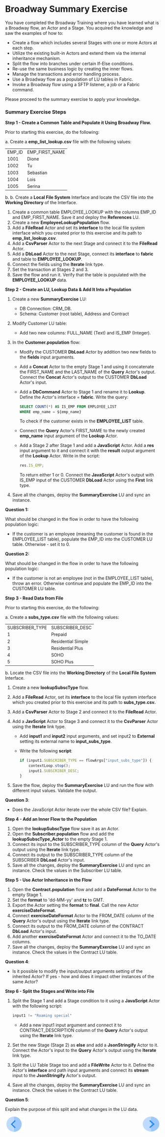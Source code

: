 # Broadway Summary Exercise

You have completed the Broadway Training where you have learned what is a Broadway flow, an Actor and a Stage. You acquired the knowledge and saw the examples of how to:

* Create a flow which includes several Stages with one or more Actors at each step. 
* Utilize the existing built-in Actors and extend them via the internal inheritance mechanism.
* Split the flow into branches under certain If-Else conditions.
* Re-use the same business logic by creating the inner flows.
* Manage the transactions and error handling process.
* Use a Broadway flow as a population of LU tables in Fabric.
* Invoke a Broadway flow using a SFTP listener, a job or a Fabric command.



Please proceed to the summary exercise to apply your knowledge.



### Summary Exercise Steps

**Step 1 - Create a Common Table and Populate it Using Broadway Flow.**

Prior to starting this exercise, do the following:

a. Create a **emp_list_lookup.csv** file with the following values:

<table>
<tbody>
<tr>
<td>EMP_ID</td>
<td>EMP_FIRST_NAME</td>
</tr>
<tr>
<td>1001</td>
<td>Dione</td>
</tr>
<tr>
<td>1002</td>
<td>Tu</td>
</tr>
<tr>
<td>1003</td>
<td>Sebastian</td>
</tr>
<tr>
<td>1004</td>
<td>Lois</td>
</tr>
<tr>
<td>1005</td>
<td>Serina</td>
</tr>
</tbody>
</table>

b. b. Create a **Local File System** Interface and locate the CSV file into the **Working Directory** of the Interface.

1. Create a common table EMPLOYEE_LOOKUP with the columns EMP_ID and EMP_FIRST_NAME. Save it and deploy the **References** LU.
2. Create a new **EmployeeLookupPopulation** flow.
3. Add a **FileRead** Actor and set its **interface** to the local file system interface which you created prior to this exercise and its path to **emp_list_lookup.csv**. 
4. Add a **CsvParser** Actor to the next Stage and connect it to the **FileRead** Actor.
5. Add a **DbLoad** Actor to the next Stage, connect its **interface** to **fabric** and table to **EMPLOYEE_LOOKUP**. 
6. Connect the fields using the **Iterate** link type.
7. Set the transaction at Stages 2 and 3. 
8. Save the flow and run it. Verify that the table is populated with the **EMPLOYEE_LOOKUP** data.

**Step 2 - Create an LU, Lookup Data & Add It Into a Population**

1. Create a new **SummaryExercise** LU:

   * DB Connection: CRM_DB.
   * Schema: Customer (root table), Address and Contract

2. Modify Customer LU table:

   * Add two new columns: FULL_NAME (Text) and IS_EMP (Integer).

3. In the **Customer.population** flow:

   * Modify the CUSTOMER **DbLoad** Actor by addition two new fields to the **fields** input arguments.

   * Add a **Concat** Actor to the empty Stage 1 and using it concatenate the FIRST_NAME and the LAST_NAME of the **Query** Actor's output. Connect the **Concat** Actor's output to the CUSTOMER **DbLoad** Actor's input.

   * Add a **DbCommand** Actor to Stage 1 and rename it to **Lookup**. Define the Actor's interface = **fabric**. Write the query:

     ~~~sql
     SELECT COUNT(*) AS IS_EMP FROM EMPLOYEE_LIST
     WHERE emp_name = ${emp_name}
     ~~~

     To check if the customer exists in the **EMPLOYEE_LIST** table.

   * Connect the  **Query** Actor's FIRST_NAME to the newly created **emp_name** input argument of the **Lookup** Actor.

   * Add a Stage 2 after Stage 1 and add a **JavaScript** Actor. Add a **res** input argument to it and connect it with the **result** output argument of the **Lookup** Actor. Write in the script:

     ~~~javascript
     res.IS_EMP;
     ~~~

     To return either 1 or 0. Connect the **JavaScript** Actor's output with IS_EMP input of the  CUSTOMER **DbLoad** Actor using the **First** link type.

4. Save all the changes, deploy the **SummaryExercise** LU and sync an instance. 

**Question 1:**

What should be changed in the flow in order to have the following population logic:

* If the customer is an employee (meaning the customer is found in the EMPLOYEE_LIST table), populate the EMP_ID into the CUSTOMER LU table. Otherwise - set it to 0.

**Question 2:**

What should be changed in the flow in order to have the following population logic:

* If the customer is not an employee (not in the EMPLOYEE_LIST table), throw an error. Otherwise continue and populate the EMP_ID into the CUSTOMER LU table.

**Step 3 - Read Data from File**

Prior to starting this exercise, do the following:

a. Create a **subs_type.csv** file with the following values:

<table>
<tbody>
<tr>
<td>SUBSCRIBER_TYPE</td>
<td>SUBSCRIBER_DESC</td>
</tr>
<tr>
<td>1</td>
<td>Prepaid</td>
</tr>
<tr>
<td>2</td>
<td>Residential Simple</td>
</tr>
<tr>
<td>3</td>
<td>Residential Plus</td>
</tr>
<tr>
<td>4</td>
<td>SOHO</td>
</tr>
<tr>
<td>5</td>
<td>SOHO Plus</td>
</tr>
</tbody>
</table>

b. Locate the CSV file into the **Working Directory** of the **Local File System** Interface.

1. Create a new **lookupSubscType** flow.

2. Add a **FileRead** Actor, set its **interface** to the local file system interface which you created prior to this exercise and its path to **subs_type.csv.**

3. Add a **CsvParser** Actor to Stage 2 and connect it to the **FileRead** Actor.

4. Add a **JavScript** Actor to Stage 3 and connect it to the  **CsvParser** Actor using the **Iterate** link type.

   * Add **input1** and **input2** input arguments, and set input2 to **External** setting its external name to **input_subs_type**.

   * Write the following **script**:

     ~~~javascript
     if (input1.SUBSCRIBER_TYPE == flowArgs["input_subs_type"]) {
         contextLoop.stop();
         input1.SUBSCRIBER_DESC;
     }
     ~~~

5. Save the flow, deploy the **SummaryExercise** LU and run the flow with different input values. Validate the output.

**Question 3**:

* Does the JavaScript Actor iterate over the whole CSV file? Explain.

**Step 4 - Add an Inner Flow to the Population**

1. Open the **lookupSubscType** flow save it as an Actor.
2. Open the **Subscriber.population** flow and add the **lookupSubscType_Actor** to the empty Stage 1. 
3. Connect its input to the SUBSCRIBER_TYPE column of the **Query** Actor's output using the **Iterate** link type.
4. Connect its output to the SUBSCRIBER_TYPE column of the SUBSCRIBER **DbLoad** Actor's input.
5. Save all the changes, deploy the **SummaryExercise** LU and sync an instance. Check the values in the Subscriber LU table.

**Step 5 - Use Actor Inheritance in the Flow**

1. Open the **Contract.population** flow and add a **DateFormat** Actor to the empty Stage 1.  
2. Set the **format** to 'dd-MM-yy' and **tz** to GMT. 
3. Export the Actor setting the **format** to **final**. Call the new Actor **exerciseDateFormat**. 
4. Connect **exerciseDateFormat** Actor to the FROM_DATE column of the **Query** Actor's output using the **Iterate** link type.
5. Connect its output to the FROM_DATE column of the CONTRACT **DbLoad** Actor's input.
6. Add another **exerciseDateFormat** Actor and connect it to the TO_DATE columns.
7. Save all the changes, deploy the **SummaryExercise** LU and sync an instance. Check the values in the Contract LU table.

**Question 4**:

* Is it possible to modify the input/output arguments setting of the inherited Actor? If yes - how and does it impact other instances of the same Actor?

**Step 6 - Split the Stages and Write into File**

1. Split the Stage 1 and add a Stage condition to it using a **JavaScript** Actor with the following script:

   ~~~javascript
   input1 != "Roaming special"
   ~~~

   * Add a new input1 input argument and connect it to CONTRACT_DESCRIPTION column of the **Query** Actor's output using the **Iterate** link type.

2. Set the new Stage (Stage 2) as **else** and add a **JsonStringify** Actor to it.  Connect the Actor's input to the **Query** Actor's output using the **Iterate** link type.

3. Split the LU Table Stage too and add a **FileWrite** Actor to it. Define the Actor's **interface** and path input arguments and connect its **stream** input to the  **JsonStringify** Actor's output. 

4. Save all the changes, deploy the **SummaryExercise** LU and sync an instance. Check the values in the Contract LU table.

**Question 5**:

Explain the purpose of this split and what changes in the LU data.



[![Previous](/articles/images/Previous.png)](21_broadway_and_fabric_example.md)[<img align="right" width="60" height="54" src="/articles/images/Next.png">](22a_broadway_summary_exercise_solution.md)
